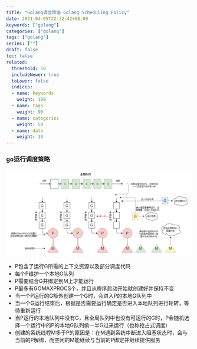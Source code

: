 ```yaml
---
title: "Golang调度策略 Golang Scheduling Policy"
date: 2021-04-05T22:32:42+08:00
keywords: ["golang"]
categories: ["golang"]
tags: ["golang"]
series: [""]
draft: false
toc: false
related:
  threshold: 50
  includeNewer: true
  toLower: false
  indices:
  - name: keywords
    weight: 100
  - name: tags
    weight: 90
  - name: categories
    weight: 50
  - name: date
    weight: 10
---
```


### go运行调度策略
![go运行调度策略](/image/golang_scheduling_policy.png)

- P包含了运行G所需的上下文资源以及部分调度代码
- 每个P维护一个本地G队列
- P需要结合G并绑定到M上才能运行
- P最多有GOMAXPROCS个，并且从程序启动开始就创建好并保持不变
- 当一个P运行的G额外创建一个G时，会进入P的本地G队列中
- 当一个G运行结束后，根据是否需要运行确定是否进入本地队列进行轮转，等待重新运行
- 当P运行的本地队列中没有G，且全局队列中也没有可运行的G时，P会随机选择一个运行中的P的本地G队列偷一半G过来运行（也称抢占式调度）
- 创建的系统线程M多于P的原因是：在M遇到系统中断进入阻塞状态时，会与当前的P解绑，而空闲的M能继续与当前的P绑定并继续提供服务

